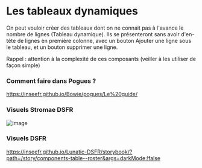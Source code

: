 # Les tableaux dynamiques

On peut vouloir créer des tableaux dont on ne connait pas à l'avance le nombre de lignes (Tableau dynamique). Ils se présenteront sans avoir d'en-tête de lignes en première colonne, avec un bouton Ajouter une ligne sous le tableau, et un bouton supprimer une ligne.

Rappel : attention à la complexité de ces composants (veiller à les utiliser de façon simple)

### Comment faire dans Pogues ?

https://inseefr.github.io/Bowie/pogues/Le%20guide/

### Visuels Stromae DSFR

![image](https://github.com/InseeFr/Stromae/assets/71011059/cf2b806b-47de-4fc2-972d-709581313eef)

### Visuels DSFR

https://inseefr.github.io/Lunatic-DSFR/storybook/?path=/story/components-table--roster&args=darkMode:!false
